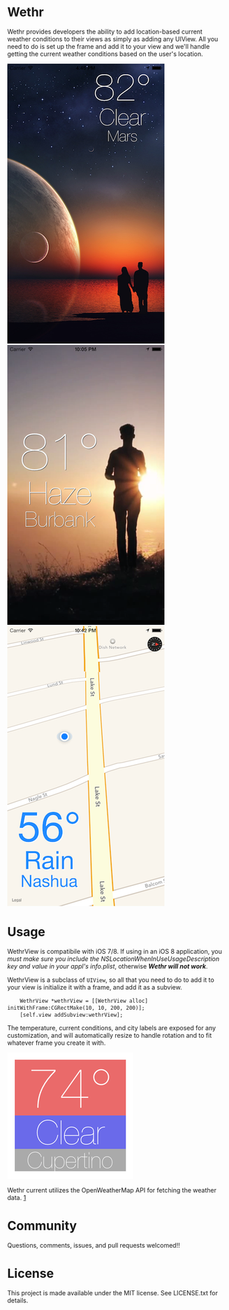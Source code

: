 Wethr
===

Wethr provides developers the ability to add location-based current weather conditions to their views as simply as adding any UIView. All you need to do is set up the frame and add it to your view and we'll handle getting the current weather conditions based on the user's location.

![demo1](Screenshots/demo.png)
![demo2](Screenshots/demo2.png)
![demo3](Screenshots/demo3.png)


Usage
===

WethrView is compatibile with iOS 7/8. If using in an iOS 8 application, you *must make sure you include the NSLocationWhenInUseUsageDescription key and value in your appl's info.plist*, otherwise ***Wethr will not work***.

WethrView is a subclass of `UIView`, so all that you need to do to add it to your view is initialize it with a frame, and add it as a subview. 

```
    WethrView *wethrView = [[WethrView alloc] initWithFrame:CGRectMake(10, 10, 200, 200)];
    [self.view addSubview:wethrView];
```

The temperature, current conditions, and city labels are exposed for any customization, and will automatically resize to handle rotation and to fit whatever frame you create it with.

![demo](Screenshots/demo4.png)

Wethr current utilizes the OpenWeatherMap API for fetching the weather data. [1]

[1]:http://openweathermap.org/


Community
====

Questions, comments, issues, and pull requests welcomed!!


License
====

This project is made available under the MIT license. See LICENSE.txt for details.
